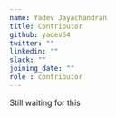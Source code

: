 ```yaml
---
name: Yadev Jayachandran
title: Contributor
github: yadev64
twitter: ""
linkedin: ""
slack: ""
joining_date: ""
role : contributor
---
```


Still waiting for this
